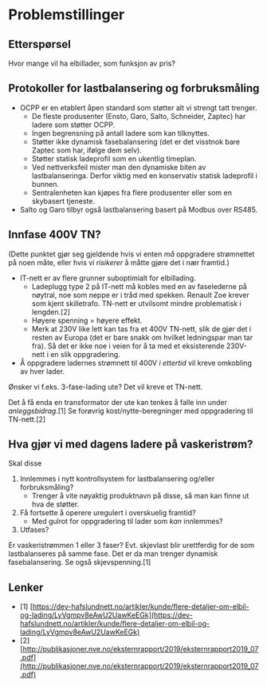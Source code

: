 Problemstillinger
=================

Etterspørsel
------------

Hvor mange vil ha elbillader, som funksjon av pris?

Protokoller for lastbalansering og forbruksmåling
-------------------------------------------------

* OCPP er en etablert åpen standard som støtter alt vi strengt tatt trenger.
  - De fleste produsenter (Ensto, Garo, Salto, Schneider, Zaptec) har ladere som støtter OCPP.
  - Ingen begrensning på antall ladere som kan tilknyttes.
  - Støtter ikke dynamisk fasebalansering (det er det visstnok bare Zaptec som har, ifølge dem selv).
  - Støtter statisk ladeprofil som en ukentlig timeplan.
  - Ved nettverksfeil mister man den dynamiske biten av lastbalanseringa. Derfor viktig med en konservativ statisk ladeprofil i bunnen.
  - Sentralenheten kan kjøpes fra flere produsenter eller som en skybasert tjeneste.
* Salto og Garo tilbyr også lastbalansering basert på Modbus over RS485.

Innfase 400V TN?
----------------

(Dette punktet gjør seg gjeldende hvis vi enten *må* oppgradere strømnettet på noen måte,
eller hvis vi *risikerer* å måtte gjøre det i nær framtid.)

* IT-nett er av flere grunner suboptimialt for elbillading.
  * Ladeplugg type 2 på IT-nett må kobles med en av faselederne på nøytral, noe som neppe er i tråd med spekken. Renault Zoe krever som kjent skilletrafo. TN-nett er utvilsomt mindre problematisk i lengden.[2]
  * Høyere spenning = høyere effekt.
  * Merk at 230V like lett kan tas fra et 400V TN-nett, slik de gjør det i resten av Europa (det er bare snakk om hvilket ledningspar man tar fra). Så det er ikke noe i veien for å ta med et eksisterende 230V-nett i en slik oppgradering.
* Å oppgradere ladernes strømnett til 400V *i ettertid* vil kreve omkobling av hver lader.

Ønsker vi f.eks. 3-fase-lading ute? Det vil kreve et TN-nett.

Det å få enda en transformator der ute kan tenkes å falle inn under *anleggsbidrag*.[1]
Se forøvrig kost/nytte-beregninger med oppgradering til TN-nett.[2]

Hva gjør vi med dagens ladere på vaskeristrøm?
----------------------------------------------

Skal disse
1. Innlemmes i nytt kontrollsystem for lastbalansering og/eller forbruksmåling?
   - Trenger å vite nøyaktig produktnavn på disse, så man kan finne ut hva de støtter.
2. Få fortsette å operere uregulert i overskuelig framtid?
   - Med gulrot for oppgradering til lader som *kan* innlemmes?
3. Utfases?

Er vaskeristrømmen 1 eller 3 faser?
Evt. skjevlast blir urettferdig for de som lastbalanseres på samme fase.
Det er da man trenger dynamisk fasebalansering.
Se også skjevspenning.[1]

Lenker
------

* [1] [https://dev-hafslundnett.no/artikler/kunde/flere-detaljer-om-elbil-og-lading/LyVgmpv8eAwU2UawKeEGk](https://dev-hafslundnett.no/artikler/kunde/flere-detaljer-om-elbil-og-lading/LyVgmpv8eAwU2UawKeEGk)
* [2] [http://publikasjoner.nve.no/eksternrapport/2019/eksternrapport2019_07.pdf](http://publikasjoner.nve.no/eksternrapport/2019/eksternrapport2019_07.pdf)
